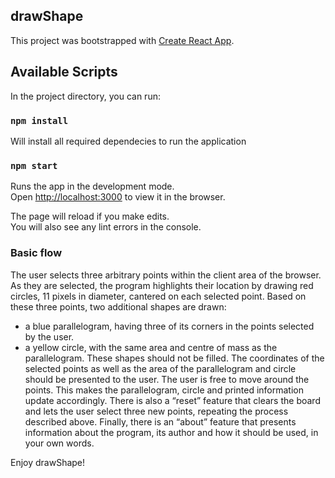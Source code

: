 ## drawShape

This project was bootstrapped with [Create React App](https://github.com/facebook/create-react-app).

## Available Scripts

In the project directory, you can run:

### `npm install`

Will install all required dependecies to run the application

### `npm start`

Runs the app in the development mode.<br>
Open [http://localhost:3000](http://localhost:3000) to view it in the browser.

The page will reload if you make edits.<br>
You will also see any lint errors in the console.

### Basic flow

The user selects three arbitrary points within the client area of the browser. As they are
selected, the program highlights their location by drawing red circles, 11 pixels in diameter,
cantered on each selected point.
Based on these three points, two additional shapes are drawn:
- a blue parallelogram, having three of its corners in the points selected by the user.
- a yellow circle, with the same area and centre of mass as the parallelogram.
These shapes should not be filled.
The coordinates of the selected points as well as the area of the parallelogram and circle
should be presented to the user.
The user is free to move around the points. This makes the parallelogram, circle and printed
information update accordingly.
There is also a “reset” feature that clears the board and lets the user select three new points,
repeating the process described above. Finally, there is an “about” feature that presents
information about the program, its author and how it should be used, in your own words.


Enjoy drawShape!

